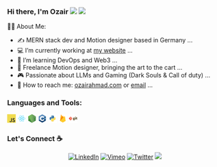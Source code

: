### Hi there, I'm Ozair <img src="https://media.giphy.com/media/hvRJCLFzcasrR4ia7z/giphy.gif" width="25"> ![](https://visitor-badge.glitch.me/badge?page_id=ozcod.ozcod)

<!--
**ozcod/ozcod** is a ✨ _special_ ✨ repository because its `README.md` (this file) appears on your GitHub profile.

Here are some ideas to get you started:
-->


🧑‍💼 About Me:

- ✍ MERN stack dev and Motion designer based in Germany ...
- 💻 I’m currently working at  <a href="https://www.ozairahmad.com">my website</a> ...
- 🌱 I’m learning DevOps and Web3 ... 
- 🎨 Freelance Motion designer, bringing the art to the cart ...
- 🎮 Passionate about LLMs and Gaming (Dark Souls & Call of duty) ...
- 💼 How to reach me: <a href="https://www.ozairahmad.com">ozairahmad.com</a> or [email](mailto:ozair.isb@gmail.com) ...

### Languages and Tools: 

<code><img height="20" src="https://raw.githubusercontent.com/github/explore/80688e429a7d4ef2fca1e82350fe8e3517d3494d/topics/javascript/javascript.png"></code>
<code><img height="20" src="https://raw.githubusercontent.com/github/explore/80688e429a7d4ef2fca1e82350fe8e3517d3494d/topics/react/react.png"></code>
<code><img height="20" src="https://raw.githubusercontent.com/github/explore/80688e429a7d4ef2fca1e82350fe8e3517d3494d/topics/nodejs/nodejs.png"></code>
<code><img height="20" src="https://raw.githubusercontent.com/github/explore/80688e429a7d4ef2fca1e82350fe8e3517d3494d/topics/cpp/cpp.png"></code>
<code><img height="20" src="https://raw.githubusercontent.com/github/explore/80688e429a7d4ef2fca1e82350fe8e3517d3494d/topics/python/python.png"></code>
<code><img height="20" src="https://raw.githubusercontent.com/github/explore/80688e429a7d4ef2fca1e82350fe8e3517d3494d/topics/firebase/firebase.png"></code>
<code><img height="20" src="https://raw.githubusercontent.com/github/explore/80688e429a7d4ef2fca1e82350fe8e3517d3494d/topics/git/git.png"></code>

### Let's Connect :coffee:

 <p align="center">
   <a href="https://www.linkedin.com/in/ozairahmad/"><img src="img/linkedin.svg" alt="LinkedIn"/></a>
   <a href="https://vimeo.com/ozstudiosxyz"><img src="img/link.svg" alt="Vimeo"/></a>
   <a href="https://twitter.com/forsakenpirate"><img src="img/x.svg" alt="Twitter"/></a>
   <a href="https://youtu.be/vhJuwjaNmUQ" ><img src="img/youtube.svg" /> </a>

 </p>
